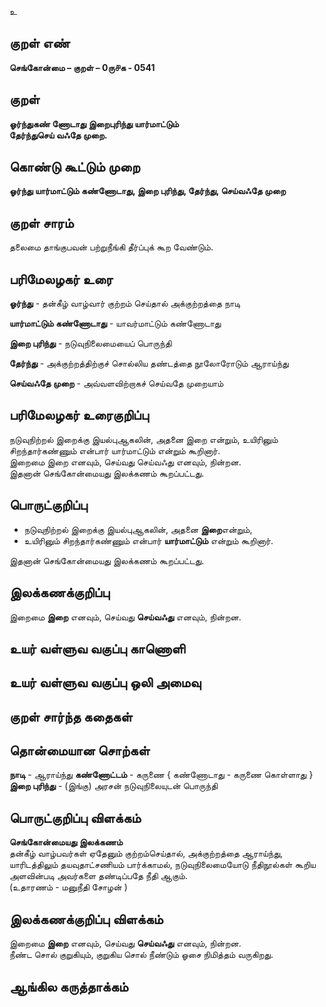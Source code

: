 உ

## குறள் எண் 

**செங்கோன்மை  – குறள் – 0ரு௪க - 0541**  

## குறள் 

**ஓர்ந்துகண் ணோடாது இறைபுரிந்து யார்மாட்டும்  
தேர்ந்துசெய் வஃதே முறை.**

## கொண்டு கூட்டும் முறை

**ஓர்ந்து யார்மாட்டும் கண்ணோடாது, இறை புரிந்து, தேர்ந்து, செய்வஃதே முறை**  

## குறள் சாரம் 

 தலைமை தாங்குபவன் பற்றுநீங்கி தீர்ப்புக் கூற வேண்டும்.

## பரிமேலழகர் உரை

**ஓர்ந்து** - தன்கீழ் வாழ்வார் குற்றம் செய்தால் அக்குற்றத்தை நாடி  

**யார்மாட்டும் கண்ணோடாது** - யாவர்மாட்டும் கண்ணோடாது  

**இறை புரிந்து** - நடுவுநிலைமையைப் பொருந்தி  

**தேர்ந்து** - அக்குற்றத்திற்குச் சொல்லிய தண்டத்தை நூலோரோடும் ஆராய்ந்து  

**செய்வஃதே முறை** - அவ்வளவிற்றாகச் செய்வதே முறையாம்  

## பரிமேலழகர் உரைகுறிப்பு   

நடுவுநிற்றல் இறைக்கு இயல்புஆகலின், அதனை இறை என்றும், உயிரினும் சிறந்தார்கண்ணும் என்பார் யார்மாட்டும் என்றும் கூறினார்.  
இறைமை இறை எனவும், செய்வது செய்வஃது எனவும், நின்றன.  
இதனான் செங்கோன்மையது இலக்கணம் கூறப்பட்டது.    

## பொருட்குறிப்பு 

* நடுவுநிற்றல் இறைக்கு இயல்புஆகலின், அதனை **இறை**என்றும்,  
* உயிரினும் சிறந்தார்கண்ணும் என்பார் **யார்மாட்டும்** என்றும் கூறினார்.  

இதனான் செங்கோன்மையது இலக்கணம் கூறப்பட்டது.   

## இலக்கணக்குறிப்பு  

இறைமை **இறை** எனவும், செய்வது **செய்வஃது** எனவும், நின்றன.    

## உயர் வள்ளுவ வகுப்பு காணொளி


## உயர் வள்ளுவ வகுப்பு ஒலி அமைவு 

 
## குறள் சார்ந்த கதைகள் 


## தொன்மையான சொற்கள்

**நாடி** - ஆராய்ந்து
**கண்ணோட்டம்** - கருணை { கண்ணோடாது - கருணை கொள்ளாது }  
**இறை புரிந்து** - (இங்கு) அரசன் நடுவுநிலையுடன் பொருந்தி   

## பொருட்குறிப்பு விளக்கம்

**செங்கோன்மையது இலக்கணம்**  
தன்கீழ் வாழ்பவர்கள் ஏதேனும் குற்றம்செய்தால், அக்குற்றத்தை ஆராய்ந்து, யாரிடத்திலும் தயவுதாட்சணியம் பார்க்காமல்,  நடுவுநிலைமையோடு நீதிநூல்கள் கூறிய அளவின்படி அவர்களை தண்டிப்பதே நீதி ஆகும்.   
(உதாரணம் - மனுநீதி சோழன் )

## இலக்கணக்குறிப்பு விளக்கம்

இறைமை **இறை** எனவும், செய்வது **செய்வஃது** எனவும், நின்றன.  
நீண்ட சொல் குறுகியும், குறுகிய சொல் நீண்டும் ஓசை நிமித்தம் வருகிறது. 

## ஆங்கில கருத்தாக்கம் 


